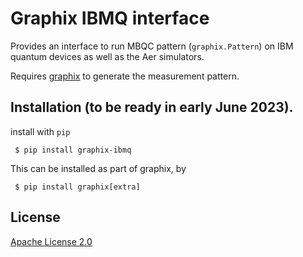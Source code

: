 # Graphix IBMQ interface

Provides an interface to run MBQC pattern (`graphix.Pattern`) on IBM quantum devices as well as the Aer simulators.

Requires [graphix](https://github.com/TeamGraphix/graphix) to generate the measurement pattern.

## Installation (to be ready in early June 2023).
install with `pip`
```
 $ pip install graphix-ibmq
```
This can be installed as part of graphix, by
```
 $ pip install graphix[extra]
```

## License

[Apache License 2.0](LICENSE)



